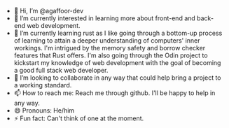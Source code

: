 - 👋 Hi, I’m @agaffoor-dev
- 👀 I’m currently interested in learning more about front-end and back-end web development. 
- 🌱 I’m currently learning rust as I like going through a bottom-up process of learning to attain a deeper understanding of computers' inner workings. I'm intrigued by the memory safety and borrow checker features that Rust offers. I'm also going through the Odin project to kickstart my knowledge of web development with the goal of becoming a good full stack web developer.
- 💞️ I’m looking to collaborate in any way that could help bring a project to a working standard.
- 📫 How to reach me: Reach me through github. I'll be happy to help in any way.
- 😄 Pronouns: He/him
- ⚡ Fun fact: Can't think of one at the moment.

<!---
agaffoor-dev/agaffoor-dev is a ✨ special ✨ repository because its `README.md` (this file) appears on your GitHub profile.
You can click the Preview link to take a look at your changes.
--->
